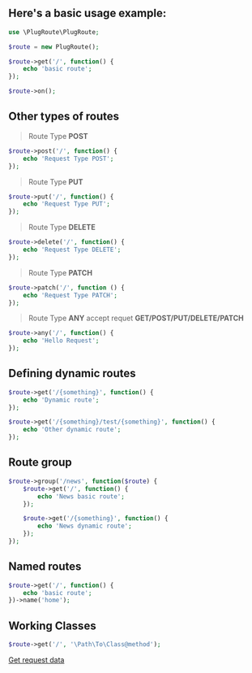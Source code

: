 ## Here's a basic usage example:
```php
use \PlugRoute\PlugRoute;

$route = new PlugRoute();

$route->get('/', function() {
    echo 'basic route';
});

$route->on();
``` 

## Other types of routes
> Route Type **POST**
```php
$route->post('/', function() {
    echo 'Request Type POST';
});
```

> Route Type **PUT**
```php
$route->put('/', function() {
    echo 'Request Type PUT';
});
```

> Route Type **DELETE**
```php
$route->delete('/', function() {
    echo 'Request Type DELETE';
});
```

> Route Type **PATCH**
```php
$route->patch('/', function () {
    echo 'Request Type PATCH';
});
```

> Route Type **ANY** accept requet **GET/POST/PUT/DELETE/PATCH**
```php
$route->any('/', function() {
    echo 'Hello Request';
});
```

## Defining dynamic routes
```php
$route->get('/{something}', function() {
    echo 'Dynamic route';
});

$route->get('/{something}/test/{something}', function() {
    echo 'Other dynamic route';
});
```

## Route group
```php
$route->group('/news', function($route) {
    $route->get('/', function() {
        echo 'News basic route';
    });

    $route->get('/{something}', function() {
        echo 'News dynamic route';
    });
});
``` 

## Named routes
```php
$route->get('/', function() {
    echo 'basic route';
})->name('home');
``` 

## Working Classes
```php
$route->get('/', '\Path\To\Class@method');
```

[Get request data](request.md)
